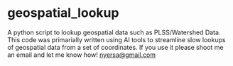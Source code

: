 # geospatial_lookup
A python script to lookup geospatial data such as PLSS/Watershed Data.
This code was primarially written using AI tools to streamline slow lookups of geospatial data from a set of coordinates.
If you use it please shoot me an email and let me know how! nyersa@gmail.com

